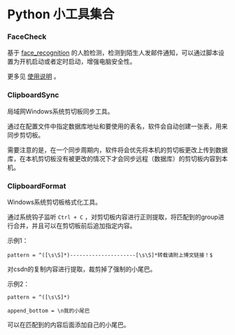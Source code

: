 # Python 小工具集合



### FaceCheck

基于 [face_recognition](https://github.com/ageitgey/face_recognition) 的人脸检测，检测到陌生人发邮件通知，可以通过脚本设置为开机启动或者定时启动，增强电脑安全性。

更多见 [使用说明](https://github.com/gaoice/python-tools/blob/master/FaceCheck/README.md) 。



### ClipboardSync 

局域网Windows系统剪切板同步工具。

通过在配置文件中指定数据库地址和要使用的表名，软件会自动创建一张表，用来同步剪切板。

需要注意的是，在一个同步周期内，软件将会优先将本机的剪切板更改上传到数据库，在本机剪切板没有被更改的情况下才会同步远程（数据库）的剪切板内容到本机。



### ClipboardFormat

Windows系统剪切板格式化工具。

通过系统钩子监听 `Ctrl + C` ，对剪切板内容进行正则提取，将匹配到的group进行合并，并且可以在剪切板前后追加指定内容。

示例1：

`pattern = ^([\s\S]*)---------------------[\s\S]*转载请附上博文链接！$` 

对csdn的复制内容进行提取，裁剪掉了强制的小尾巴。

示例2：

`pattern = ^([\s\S]*)`

`append_bottom = \n我的小尾巴`

可以在匹配到的内容后面添加自己的小尾巴。

